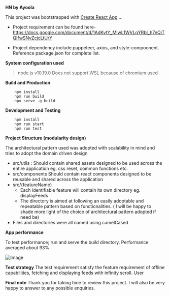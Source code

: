 **HN by Ayoola**

This project was bootstrapped with [Create React App](https://github.com/facebook/create-react-app) ...

- Project requirement can be found here- https://docs.google.com/document/d/1AdKvtY_MlwL1WVLqYRbl_h7nQiTQIfwSNvZcjcLtUrY

- Project dependency include puppeteer, axios, and style-compoonent. Reference package.json for complete list.

**System configuration used**

> node js v10.19.0
> Does not support WSL because of chromium used

**Build and Production**

```
    npm install
    npm run build
    npx serve -g build
```

**Development and Testing**

```
    npm install
    npm run start
    npm run test
```

**Project Structure (modularity design)**

The architectural pattern used was adopted with scalability in mind and tries to adopt the domain driven design

- src/utils :
  Should contain shared assets designed to be used across the entire application eg. css reset, common functions etc.
- src/components
  Should contain react components designed to be reusable and shared across the application
- src/{featureName}
  - Each identifiable feature will contain its own directory eg. displayFeeds
  - The directory is aimed at following an easily adoptable and repeatable pattern based on functionalities. ( I will be happy to shade more light of the choice of architectural pattern adopted if need be)
- Files and directories were all named using camelCased

**App performance**

To test performance; run and serve the build directory. Performance averaged about 93%

![Image](http://joxi.net/bmoovb3S3d5ELm)

**Test strategy**
The test requirement satisfy the feature requirement of offline capabilities, fetching and displaying feeds with infinity scroll. User

**Final note**
Thank you for taking time to review this project. I will also be very happy to answer to any possible enquiries.
